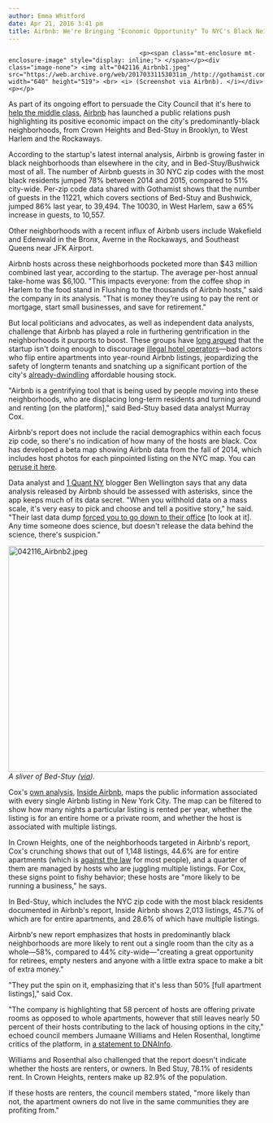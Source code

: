 ```yaml
---
author: Emma Whitford
date: Apr 21, 2016 3:41 pm
title: Airbnb: We're Bringing "Economic Opportunity" To NYC's Black Neighborhoods 
---
```


	
										<p><span class="mt-enclosure mt-enclosure-image" style="display: inline;"> </span></p><div class="image-none"> <img alt="042116_Airbnb1.jpeg" src="https://web.archive.org/web/20170331153031im_/http://gothamist.com/attachments/nyc_ewhitford/042116_Airbnb1.jpeg" width="640" height="519"> <br> <i> (Screenshot via Airbnb). </i></div> <p></p>

<p>As part of its ongoing effort to persuade the City Council that it&apos;s here to <a href="https://web.archive.org/web/20170331153031/http://gothamist.com/2015/10/30/sure_drag_tim_burton_into_this.php">help the middle class</a>, <a href="https://web.archive.org/web/20170331153031/http://gothamist.com/tags/airbnb">Airbnb</a> has launched a public relations push highlighting its positive economic impact on the city&apos;s predominantly-black neighborhoods, from Crown Heights and Bed-Stuy in Brooklyn, to West Harlem and the Rockaways. </p>

<p>According to the startup&apos;s latest internal analysis, Airbnb is growing faster in black neighborhoods than elsewhere in the city, and in Bed-Stuy/Bushwick most of all. The number of Airbnb guests in 30 NYC zip codes with the most black residents jumped 78% between 2014 and 2015, compared to 51% city-wide. Per-zip code data shared with Gothamist shows that the number of guests in the 11221, which covers sections of Bed-Stuy and Bushwick, jumped 86% last year, to 39,494. The 10030, in West Harlem, saw a 65% increase in guests, to 10,557.</p>

<p>Other neighborhoods with a recent influx of Airbnb users include Wakefield and Edenwald in the Bronx, Averne in the Rockaways, and Southeast Queens near JFK Airport. </p>

<p>Airbnb hosts across these neighborhoods pocketed more than $43 million combined last year, according to the startup. The average per-host annual take-home was $6,100. &quot;This impacts everyone: from the coffee shop in Harlem to the food stand in Flushing to the thousands of Airbnb hosts,&quot; said the company in its analysis. &quot;That is money they&#x2019;re using to pay the rent or mortgage, start small businesses, and save for retirement.&quot; </p>

<p>But local politicians and advocates, as well as independent data analysts, challenge that Airbnb has played a role in furthering gentrification in the neighborhoods it purports to boost. These groups have <a href="https://web.archive.org/web/20170331153031/http://gothamist.com/2015/01/21/airbnb_nyc_city_council.php">long argued</a> that the startup isn&apos;t doing enough to discourage <a href="https://web.archive.org/web/20170331153031/http://gothamist.com/2015/06/10/airbnb_fines_nyc.php">illegal hotel operators</a>&#x2014;bad actors who flip entire apartments into year-round Airbnb listings, jeopardizing the safety of longterm tenants and snatching up a significant portion of the city&apos;s <a href="https://web.archive.org/web/20170331153031/http://gothamist.com/2015/06/23/cuomo_rent_albany_samo.php">already-dwindling</a> affordable housing stock. </p>

<p>&quot;Airbnb is a gentrifying tool that is being used by people moving into these neighborhoods, who are displacing long-term residents and turning around and renting [on the platform],&quot; said Bed-Stuy based data analyst Murray Cox. </p>

<p>Airbnb&apos;s report does not include the racial demographics within each focus zip code, so there&apos;s no indication of how many of the hosts are black. Cox has developed a beta map showing Airbnb data from the fall of 2014, which includes host photos for each pinpointed listing on the NYC map. You can <a href="https://web.archive.org/web/20170331153031/http://insideairbnb.com/prototypes/face_of.html">peruse it here</a>. </p>

<p>Data analyst and <a href="https://web.archive.org/web/20170331153031/http://gothamist.com/2015/01/25/metrocard_math_fare_hike.php">1 Quant NY</a> blogger Ben Wellington says that any data analysis released by Airbnb should be assessed with asterisks, since the app keeps much of its data secret. &quot;When you withhold data on a mass scale, it&apos;s very easy to pick and choose and tell a positive story,&quot; he said. &quot;Their last data dump <a href="https://web.archive.org/web/20170331153031/http://gothamist.com/2015/12/01/airbnb_laws_shmaws.php">forced you to go down to their office</a> [to look at it]. Any time someone does science, but doesn&apos;t release the data behind the science, there&apos;s suspicion.&quot; </p>

<p><span class="mt-enclosure mt-enclosure-image" style="display: inline;"> </span></p><div class="image-none"> <img alt="042116_Airbnb2.jpeg" src="https://web.archive.org/web/20170331153031im_/http://gothamist.com/attachments/nyc_ewhitford/042116_Airbnb2.jpeg" width="640" height="444"> <br> <i> A sliver of Bed-Stuy (<a href="https://web.archive.org/web/20170331153031/http://insideairbnb.com/prototypes/face_of.html">via</a>). </i></div> <p></p>

<p>Cox&apos;s <a href="https://web.archive.org/web/20170331153031/http://gothamist.com/2015/06/26/this_data_tool_will_turn_you_into_a.php">own analysis</a>, <a href="https://web.archive.org/web/20170331153031/http://insideairbnb.com/new-york-city/index.html?neighbourhood=Crown%20Heights&amp;filterEntireHomes=false&amp;filterHighlyAvailable=false&amp;filterRecentReviews=false&amp;filterMultiListings=false">Inside Airbnb</a>, maps the public information associated with every single Airbnb listing in New York City. The map can be filtered to show how many nights a particular listing is rented per year, whether the listing is for an entire home or a private room, and whether the host is associated with multiple listings. </p>

<p>In Crown Heights, one of the neighborhoods targeted in Airbnb&apos;s report, Cox&apos;s crunching shows that out of 1,148 listings, 44.6% are for entire apartments (which is <a href="https://web.archive.org/web/20170331153031/http://codes.findlaw.com/ny/multiple-dwelling-law/">against the law</a> for most people), and a quarter of them are managed by hosts who are juggling multiple listings. For Cox, these signs point to fishy behavior; these hosts are &quot;more likely to be running a business,&quot; he says.</p>

<p>In Bed-Stuy, which includes the NYC zip code with the most black residents documented in Airbnb&apos;s report, Inside Airbnb shows 2,013 listings, 45.7% of which are for entire apartments, and 28.6% of which have multiple listings. </p>

<p>Airbnb&apos;s new report emphasizes that hosts in predominantly black neighborhoods are more likely to rent out a single room than the city as a whole&#x2014;58%, compared to 44% city-wide&#x2014;&quot;creating a great opportunity for retirees, empty nesters and anyone with a little extra space to make a bit of extra money.&quot; </p>

<p>&quot;They put the spin on it, emphasizing that it&apos;s less than 50% [full apartment listings],&quot; said Cox. </p>

<p>&quot;The company is highlighting that 58 percent of hosts are offering private rooms as opposed to whole apartments, however that still leaves nearly 50 percent of their hosts contributing to the lack of housing options in the city,&quot; echoed council members Jumaane Williams and Helen Rosenthal, longtime critics of the platform, in <a href="https://web.archive.org/web/20170331153031/https://www.dnainfo.com/new-york/20160421/central-harlem/airbnb-touts-growth-of-tourists-staying-citys-predominantly-black-areas">a statement to DNAInfo</a>. </p>

<p>Williams and Rosenthal also challenged that the report doesn&apos;t indicate whether the hosts are renters, or owners. In Bed Stuy, 78.1% of residents rent. In Crown Heights, renters make up 82.9% of the population.</p>

<p>If these hosts are renters, the council members stated, &quot;more likely than not, the apartment owners do not live in the same communities they are profiting from.&quot; </p>					
										
									
				